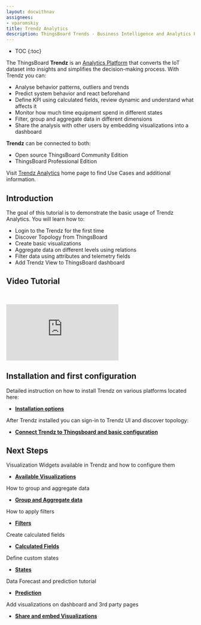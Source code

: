 ```yaml
---
layout: docwithnav
assignees:
- vparomskiy
title: Trendz Analytics 
description: ThingsBoard Trends - Business Intelligence and Analytics Platform for Iot powered Business
---
```


* TOC
{:toc}

The ThingsBoard **Trendz** is an [Analytics Platform](/products/trendz/) that converts the IoT dataset into insights and simplifies the decision-making process. 
With Trendz you can:
 - Analyse behavior patterns, outliers and trends
 - Predict system behavior and react beforehand
 - Define KPI using calculated fields, review dynamic and understand what affects it
 - Monitor how much time equipment spend in different states
 - Filter, group and aggregate data in different dimensions
 - Share the analysis with other users by embedding visualizations into a dashboard   

**Trendz** can be connected to both:
* Open source ThingsBoard Community Edition
* ThingsBoard Professional Edition 

Visit [Trendz Analytics](/products/trendz/) home page to find Use Cases and additional information. 

## Introduction

The goal of this tutorial is to demonstrate the basic usage of Trendz Analytics. You will learn how to:

* Login to the Trendz for the first time
* Discover Topology from ThingsBoard
* Create basic visualizations
* Aggregate data on different levels using relations
* Filter data using attributes and telemetry fields
* Add Trendz View to ThingsBoard dashboard


## Video Tutorial

&nbsp; 
  
<div id="video">  
    <div id="video_wrapper">
        <iframe src="https://www.youtube.com/embed/CDt-B5_JiIs" frameborder="0" allowfullscreen></iframe>
    </div>
</div>

## Installation and first configuration

Detailed instruction on how to install Trendz on various platforms located here:
* [**Installation options**](/docs/trendz/install/installation-options)


After Trendz installed you can sign-in to Trendz UI and discover topology:
* [**Connect Trendz to Thingsboard and basic configuration**](/docs/trendz/connect-thingsboard)

## Next Steps

Visualization Widgets available in Trendz and how to configure them 
* [**Available Visualizations**](/docs/trendz/visualizations-overview)

How to group and aggregate data
* [**Group and Aggregate data**](/docs/trendz/data-grouping-aggregation)

How to apply filters
* [**Filters**](/docs/trendz/data-filtering)

Create calculated fields
* [**Calculated Fields**](/docs/trendz/calculated-fields)

Define custom states
* [**States**](/docs/trendz/states)

Data Forecast and prediction tutorial
* [**Prediction**](/docs/trendz/prediction)

Add visualizations on dashboard and 3rd party pages
* [**Share and embed Visualizations**](/docs/trendz/embed-visuals)
